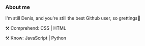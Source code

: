 ### About me

I'm still Denis, and you're still the best Github user, so grettings👋

⚒️ Comprehend: CSS | HTML

⚒️ Know: JavaScript | Python
